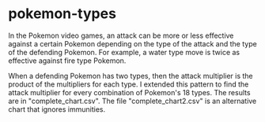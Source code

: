 # pokemon-types

In the Pokemon video games, an attack can be more or less effective against a certain Pokemon depending on the type of the attack and the type of the defending Pokemon. For example, a water type move is twice as effective against fire type Pokemon. 

When a defending Pokemon has two types, then the attack multiplier is the product of the multipliers for each type. I extended this pattern to find the attack multiplier for every combination of Pokemon's 18 types. The results are in "complete_chart.csv". The file "complete_chart2.csv" is an alternative chart that ignores immunities. 
